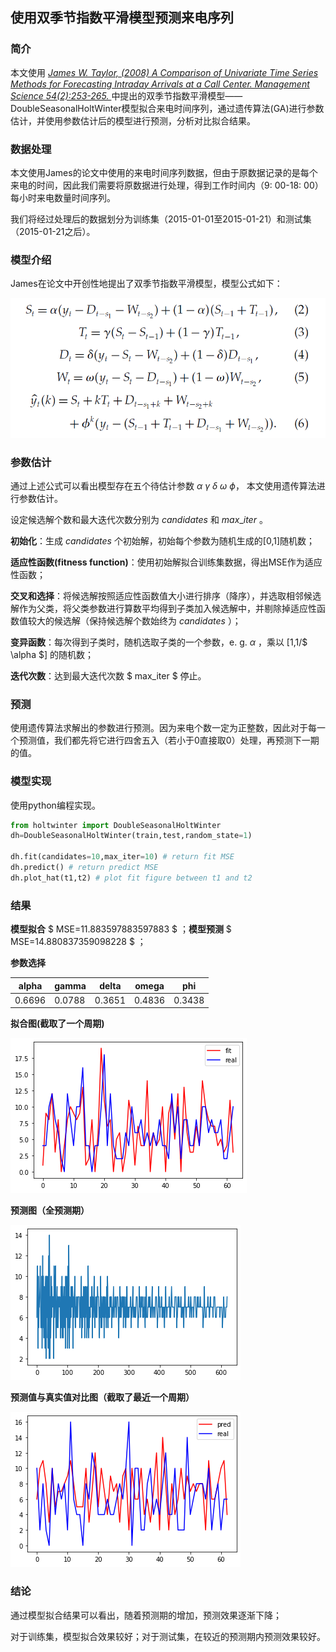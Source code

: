 ## 使用双季节指数平滑模型预测来电序列

### 简介

本文使用  *[James W. Taylor, (2008) A Comparison of Univariate Time Series Methods for Forecasting Intraday Arrivals at a Call Center. Management Science 54(2):253-265. ](https://doi.org/10.1287/mnsc.1070.0786)* 中提出的双季节指数平滑模型——DoubleSeasonalHoltWinter模型拟合来电时间序列，通过遗传算法(GA)进行参数估计，并使用参数估计后的模型进行预测，分析对比拟合结果。



### 数据处理

本文使用James的论文中使用的来电时间序列数据，但由于原数据记录的是每个来电的时间，因此我们需要将原数据进行处理，得到工作时间内（9: 00-18: 00）每小时来电数量时间序列。

我们将经过处理后的数据划分为训练集（2015-01-01至2015-01-21）和测试集（2015-01-21之后）。



### 模型介绍

James在论文中开创性地提出了双季节指数平滑模型，模型公式如下：

![模型公式](figure/模型公式.png)



### 参数估计

通过上述公式可以看出模型存在五个待估计参数 $\alpha\ \gamma\ \delta\ \omega\ \phi$， 本文使用遗传算法进行参数估计。

设定候选解个数和最大迭代次数分别为 $candidates$ 和 $max\_iter$ 。

**初始化**：生成 $candidates$ 个初始解，初始每个参数为随机生成的[0,1]随机数；

**适应性函数(fitness function)**：使用初始解拟合训练集数据，得出MSE作为适应性函数；

**交叉和选择**：将候选解按照适应性函数值大小进行排序（降序），并选取相邻候选解作为父类，将父类参数进行算数平均得到子类加入候选解中，并剔除掉适应性函数值较大的候选解（保持候选解个数始终为 $candidates$ ）；

**变异函数**：每次得到子类时，随机选取子类的一个参数，e. g. $\alpha$ ，乘以 [1,1/$ \alpha $] 的随机数；

**迭代次数**：达到最大迭代次数 $ max\_iter $ 停止。



### 预测

使用遗传算法求解出的参数进行预测。因为来电个数一定为正整数，因此对于每一个预测值，我们都先将它进行四舍五入（若小于0直接取0）处理，再预测下一期的值。



### 模型实现

使用python编程实现。

```python
from holtwinter import DoubleSeasonalHoltWinter
dh=DoubleSeasonalHoltWinter(train,test,random_state=1)

dh.fit(candidates=10,max_iter=10) # return fit MSE
dh.predict() # return predict MSE
dh.plot_hat(t1,t2) # plot fit figure between t1 and t2
```



### 结果

**模型拟合** $ MSE=11.883597883597883 $ ；**模型预测** $ MSE=14.880837359098228 $ ；

**参数选择** 

| alpha  | gamma  | delta  | omega  | phi    |
| ------ | ------ | ------ | ------ | ------ |
| 0.6696 | 0.0788 | 0.3651 | 0.4836 | 0.3438 |

**拟合图(截取了一个周期)**

![拟合图](figure/fit_plot.png)

**预测图（全预测期）**

![预测图](figure/pred_plot.png)

**预测值与真实值对比图（截取了最近一个周期）**

![预测对比图](figure/pred_fit.png)



### 结论

通过模型拟合结果可以看出，随着预测期的增加，预测效果逐渐下降；

对于训练集，模型拟合效果较好；对于测试集，在较近的预测期内预测效果较好。
